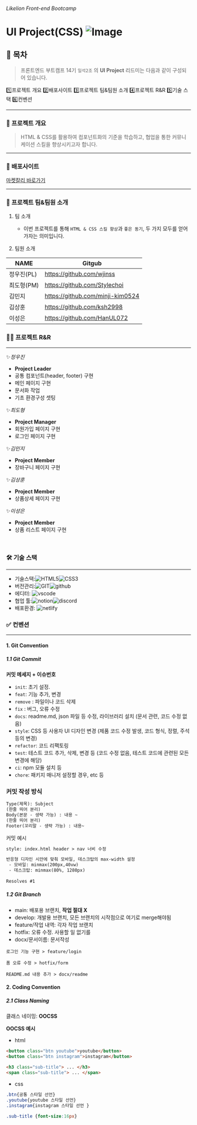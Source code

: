 ###### Likelion Front-end Bootcamp

# UI Project(CSS) ![Image](https://github.com/user-attachments/assets/1ae348e9-3bb9-402a-b2b8-9ff682f06c1a)

## 📝 목차
> 프론트엔드 부트캠프 14기 `일석2조` 의 **UI Project** 리드미는 다음과 같이 구성되어 있습니다.

  1️⃣프로젝트 개요
  2️⃣배포사이트
  3️⃣프로젝트 팀&팀원 소개
  4️⃣프로젝트 R&R
  5️⃣기술 스택
  6️⃣컨벤션

---
### 📌 프로젝트 개요
> HTML & CSS를 활용하여 컴포넌트화의 기준을 학습하고, 협업을 통한 커뮤니케이션 스킬을 향상시키고자 합니다.

---
### 🔗 배포사이트
[마켓칼리 바로가기](https://1stone2team.netlify.app/)  

---
### 💬 프로젝트 팀&팀원 소개
1. 팀 소개
   - 이번 프로젝트를 통해 `HTML & CSS 스킬 향상`과 `좋은 동기`, 두 가지 모두를 얻어가자는 의미입니다.

2. 팀원 소개

|NAME|Gitgub|
|-|-|
|정우진(PL)|https://github.com/wjinss|
|최도형(PM)|https://github.com/Stylechoi|
|김민지|https://github.com/minji-kim0524|
|김상훈|https://github.com/ksh2998|
|이성은|https://github.com/HanUL072|



### 👨‍💻 프로젝트 R&R
---
✨<i>정우진</i> <br />
 - **Project Leader**
 - 공통 컴포넌트(header, footer) 구현
 - 메인 페이지 구현
 - 문서화 작업
 - 기초 환경구성 셋팅

 ✨<i>최도형</i> 
 - **Project Manager**
 - 회원가입 페이지 구현
 - 로그인 페이지 구현 <br />
 
  ✨<i>김민지</i> <br />
 - **Project Member**
 - 장바구니 페이지 구현 <br />

  ✨<i>김상훈</i> <br />
 - **Project Member**
 - 상품상세 페이지 구현 <br />

  ✨<i>이성은</i> <br />
 - **Project Member**
 - 상품 리스트 페이지 구현
<br />

### 🛠️ 기술 스택
---
- 기술스택:<img alt="HTML5" src ="https://img.shields.io/badge/HTML5-E34F26.svg?&style=for-the-badge&logo=HTML5&logoColor=white"/><img alt="CSS3" src ="https://img.shields.io/badge/CSS3-663399.svg?&style=for-the-badge&logo=css&logoColor=white"/>
- 버전관리:<img alt="GIT" src ="https://img.shields.io/badge/GIT-F05032.svg?&style=for-the-badge&logo=GIT&logoColor=white"/><img alt="github" src ="https://img.shields.io/badge/github-181717.svg?&style=for-the-badge&logo=github&logoColor=white"/>
- 에디터: <img alt="vscode" src ="https://img.shields.io/badge/vscode-007ACC.svg?&style=for-the-badge&logo=code&logoColor=white"/>
- 협업 툴:<img alt="notion" src ="https://img.shields.io/badge/notion-000000.svg?&style=for-the-badge&logo=notion&logoColor=white"/><img alt="discord" src ="https://img.shields.io/badge/discord-5865F2.svg?&style=for-the-badge&logo=discord&logoColor=white"/>
- 배포환경: <img alt="netlify" src ="https://img.shields.io/badge/netlify-00C7B7.svg?&style=for-the-badge&logo=netlify&logoColor=white"/>

### ✅ 컨벤션
---
#### 1. Git Convention

##### 1.1 Git Commit


**커밋 메세지 + 이슈번호**

- `init`: 초기 설정.
- `feat`: 기능 추가, 변경
- `remove` : 파일이나 코드 삭제
- `fix` : 버그, 오류 수정
- `docs`: readme.md, json 파일 등 수정, 라이브러리 설치 (문서 관련, 코드 수정 없음)
- `style`: CSS 등 사용자 UI 디자인 변경 (제품 코드 수정 발생, 코드 형식, 정렬, 주석 등의 변경)
- `refactor`: 코드 리팩토링
- `test`: 테스트 코드 추가, 삭제, 변경 등 (코드 수정 없음, 테스트 코드에 관련된 모든 변경에 해당)
- `ci`: npm 모듈 설치 등
- `chore`: 패키지 매니저 설정할 경우, etc 등

### 커밋 작성 방식

```html
Type(제목): Subject
(한줄 띄어 분리)
Body(본문 - 생략 가능) : 내용 ~
(한줄 띄어 분리)
Footer(꼬리말 - 생략 가능) : 내용~
```

커밋 예시

```html
style: index.html header > nav 너비 수정  

반응형 디자인 시안에 맞춰 모바일, 데스크탑의 max-width 설정
 - 모바일: minmax(200px,40vw)
 - 데스크탑: minmax(80%, 1280px) 
 
Resolves #1
```

##### 1.2 Git Branch

- main: 배포용 브랜치, **작업 절대 X**
- develop: 개발용 브랜치, 모든 브랜치의 시작점으로 여기로 merge해야됨
- feature/작업 내역: 각자 작업 브랜치
- hotfix: 오류 수정. 사용할 일 없기를
- docx/문서이름: 문서작성
```
로그인 기능 구현 > feature/login

폼 오류 수정 > hotfix/form

README.md 내용 추가 > docx/readme
```

#### 2.  Coding Convention

##### 2.1 Class Naming

클래스 네이밍: **OOCSS**

**OOCSS 예시**

- html
``` html
<button class="btn youtube">youtube</button>
<button class="btn instagram">instagram</button>

<h3 class="sub-title"> ... </h3> 
<span class="sub-title"> ... </span>
```
- css
```css
.btn{공통 스타일 선언} 
.youtube{youtube 스타일 선언}
.instagram{instagram 스타일 선언 }

.sub-title {font-size:16px}
```
